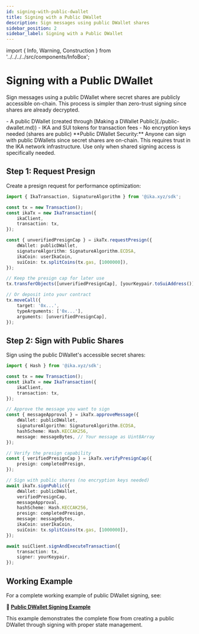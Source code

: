 ```yaml
---
id: signing-with-public-dwallet
title: Signing with a Public DWallet
description: Sign messages using public DWallet shares
sidebar_position: 2
sidebar_label: Signing with a Public DWallet
---
```


import { Info, Warning, Construction } from '../../../../src/components/InfoBox';

# Signing with a Public DWallet

<Construction />

Sign messages using a public DWallet where secret shares are publicly accessible on-chain. This process is simpler than zero-trust signing since shares are already decrypted.

<Info title="Prerequisites">
- A public DWallet (created through [Making a DWallet Public](./public-dwallet.md))
- IKA and SUI tokens for transaction fees
- No encryption keys needed (shares are public)
</Info>

<Warning title="Trust Model">
**Public DWallet Security:** Anyone can sign with public DWallets since secret shares are on-chain. This requires trust in the IKA network infrastructure. Use only when shared signing access is specifically needed.
</Warning>

## Step 1: Request Presign

Create a presign request for performance optimization:

```typescript
import { IkaTransaction, SignatureAlgorithm } from '@ika.xyz/sdk';

const tx = new Transaction();
const ikaTx = new IkaTransaction({
	ikaClient,
	transaction: tx,
});

const { unverifiedPresignCap } = ikaTx.requestPresign({
	dWallet: publicDWallet,
	signatureAlgorithm: SignatureAlgorithm.ECDSA,
	ikaCoin: userIkaCoin,
	suiCoin: tx.splitCoins(tx.gas, [1000000]),
});

// Keep the presign cap for later use
tx.transferObjects([unverifiedPresignCap], [yourKeypair.toSuiAddress()]);

// Or deposit into your contract
tx.moveCall({
	target: '0x...',
	typeArguments: ['0x...'],
	arguments: [unverifiedPresignCap],
});
```

## Step 2: Sign with Public Shares

Sign using the public DWallet's accessible secret shares:

```typescript
import { Hash } from '@ika.xyz/sdk';

const tx = new Transaction();
const ikaTx = new IkaTransaction({
	ikaClient,
	transaction: tx,
});

// Approve the message you want to sign
const { messageApproval } = ikaTx.approveMessage({
	dWallet: publicDWallet,
	signatureAlgorithm: SignatureAlgorithm.ECDSA,
	hashScheme: Hash.KECCAK256,
	message: messageBytes, // Your message as Uint8Array
});

// Verify the presign capability
const { verifiedPresignCap } = ikaTx.verifyPresignCap({
	presign: completedPresign,
});

// Sign with public shares (no encryption keys needed)
await ikaTx.signPublic({
	dWallet: publicDWallet,
	verifiedPresignCap,
	messageApproval,
	hashScheme: Hash.KECCAK256,
	presign: completedPresign,
	message: messageBytes,
	ikaCoin: userIkaCoin,
	suiCoin: tx.splitCoins(tx.gas, [1000000]),
});

await suiClient.signAndExecuteTransaction({
	transaction: tx,
	signer: yourKeypair,
});
```

## Working Example

For a complete working example of public DWallet signing, see:

**📄 [Public DWallet Signing Example](https://github.com/dwallet-labs/ika/blob/main/sdk/typescript/examples/shared-dwallet/dwallet-sharing-sign.ts)**

This example demonstrates the complete flow from creating a public DWallet through signing with proper state management.
